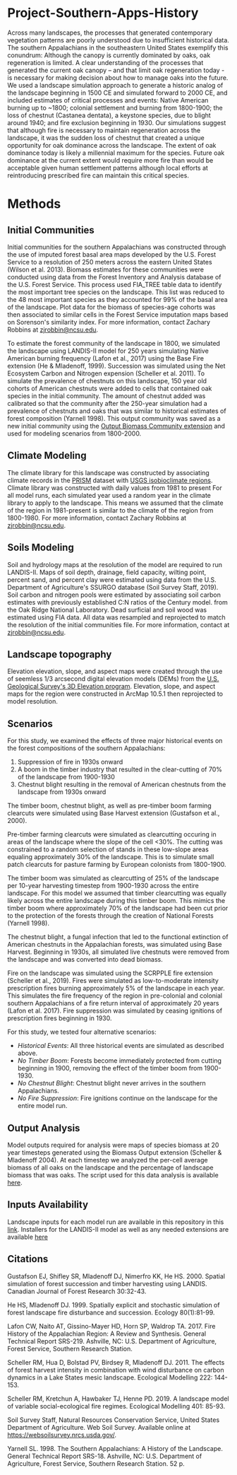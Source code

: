 # Project-Southern-Apps-History

Across many landscapes, the processes that generated contemporary vegetation patterns are poorly understood due to insufficient historical data.  The southern Appalachians in the southeastern United States exemplify this conundrum:  Although the canopy is currently dominated by oaks, oak regeneration is limited.  A clear understanding of the processes that generated the current oak canopy – and that limit oak regeneration today - is necessary for making decision about how to manage oaks into the future.  We used a landscape simulation approach to generate a historic analog of the landscape beginning in 1500 CE and simulated forward to 2000 CE, and included estimates of critical processes and events:  Native American burning up to ~1800; colonial settlement and burning from 1800-1900; the loss of chestnut (Castanea dentata), a keystone species, due to blight around 1940; and fire exclusion beginning in 1930.  Our simulations suggest that although fire is necessary to maintain regeneration across the landscape, it was the sudden loss of chestnut that created a unique opportunity for oak dominance across the landscape.  The extent of oak dominance today is likely a millennial maximum for the species.  Future oak dominance at the current extent would require more fire than would be acceptable given human settlement patterns although local efforts at reintroducing prescribed fire can maintain this critical species.

# Methods

## Initial Communities

Initial communities for the southern Appalachians was constructed through the use of imputed forest basal area maps developed by the U.S. Forest Service to a resolution of 250 meters across the eastern United States (Wilson et al. 2013). Biomass estimates for these communities were conducted using data from the Forest Inventory and Analysis database of the U.S. Forest Service. This process used FIA_TREE table data to identify the most important tree species on the landscape. This list was reduced to the 48 most important species as they accounted for 99% of the basal area of the landscape. Plot data for the biomass of species-age cohorts was then associated to similar cells in the Forest Service imputation maps based on Sorenson's similarity index. For more information, contact Zachary Robbins at zjrobbin@ncsu.edu.

To estimate the forest community of the landscape in 1800, we simulated the landscape using LANDIS-II model for 250 years simulating Native American burning frequency (Lafon et al., 2017) using the Base Fire extension (He & Mladenoff, 1999). Succession was simulated using the Net Ecosystem Carbon and Nitrogen expension (Scheller et al. 2011). To simulate the prevalence of chestnuts on this landscape, 150 year old cohorts of American chestnuts were added to cells that contained oak species in the initial community. The amount of chestnut added was calibrated so that the community after the 250-year simulation had a prevalence of chestnuts and oaks that was similar to historical estimates of forest composition (Yarnell 1998). This output community was saved as a new initial community using the [Output Biomass Community extension](https://github.com/LANDIS-II-Foundation/Extension-Output-Biomass-Community) and used for modeling scenarios from 1800-2000.

## Climate Modeling

The climate library for this landscape was constructed by associating climate records in the [PRISM](http://www.prism.oregonstate.edu/recent/) dataset with [USGS isobioclimate regions](https://rmgsc.cr.usgs.gov/ecosystems/datadownload.shtml). Climate library was constructed with daily values from 1981 to present For all model runs, each simulated year used a random year in the climate library to apply to the landscape. This means we assumed that the climate of the region in 1981-present is similar to the climate of the region from 1800-1980. For more information, contact Zachary Robbins at zjrobbin@ncsu.edu.

## Soils Modeling

Soil and hydrology maps at the resolution of the model are required to run LANDIS-II. Maps of soil depth, drainage, field capacity, wilting point, percent sand, and percent clay were estimated using data from the U.S. Department of Agriculture's SSURGO database (Soil Survey Staff, 2019).  Soil carbon and nitrogen pools were estimated by associating soil carbon estimates with previously established C:N ratios of the Century model. from the Oak Ridge National Laboratory. Dead surficial and soil wood was estimated using FIA data. All data was resampled and reprojected to match the resolution of the initial communities file. For more information, contact at zjrobbin@ncsu.edu.

## Landscape topography

Elevation elevation, slope, and aspect maps were created through the use of seemless 1/3 arcsecond digital elevation models (DEMs) from the [U.S. Geological Survey's 3D Elevation program](https://viewer.nationalmap.gov/basic/). Elevation, slope, and aspect maps for the region were constructed in ArcMap 10.5.1 then reprojected to model resolution.

## Scenarios

For this study, we examined the effects of three major historical events on the forest compositions of the southern Appalachians:

1. Suppression of fire in 1930s onward
2. A boom in the timber industry that resulted in the clear-cutting of 70% of the landscape from 1900-1930
3. Chestnut blight resulting in the removal of American chestnuts from the landscape from 1930s onward

The timber boom, chestnut blight, as well as pre-timber boom farming clearcuts were simulated using Base Harvest extension (Gustafson et al., 2000). 

Pre-timber farming clearcuts were simulated as clearcutting occuring in areas of the landscape where the slope of the cell <30%. The cutting was constrained to a random selection of stands in these low-slope areas equaling approximately 30% of the landscape. This is to simulate small patch clearcuts for pasture farming by European colonists from 1800-1900. 

The timber boom was simulated as clearcutting of 25% of the landscape per 10-year harvesting timestep from 1900-1930 across the entire landscape. For this model we assumed that timber clearcutting was equally likely across the entire landscape during this timber boom. This mimics the timber boom where approximately 70% of the landscape had been cut prior to the protection of the forests through the creation of National Forests (Yarnell 1998).

The chestnut blight, a fungal infection that led to the functional extinction of American chestnuts in the Appalachian forests, was simulated using Base Harvest. Beginning in 1930s, all simulated live chestnuts were removed from the landscape and was converted into dead biomass.

Fire on the landscape was simulated using the SCRPPLE fire extension (Scheller et al., 2019). Fires were simulated as low-to-moderate intensity prescription fires burning approximately 5% of the landscape in each year. This simulates the fire frequency of the region in pre-colonial and colonial southern Appalachians of a fire return interval of approximately 20 years (Lafon et al. 2017). Fire suppression was simulated by ceasing ignitions of prescription fires beginning in 1930.

For this study, we tested four alternative scenarios:

 - *Historical Events*: All three historical events are simulated as described above.
 - *No Timber Boom*: Forests become immediately protected from cutting beginning in 1900, removing the effect of the timber boom from 1900-1930.
 - *No Chestnut Blight*: Chestnut blight never arrives in the southern Appalachians.
 - *No Fire Suppression*: Fire ignitions continue on the landscape for the entire model run.

## Output Analysis

Model outputs required for analysis were maps of species biomass at 20 year timesteps generated using the Biomass Output extension (Scheller & Mladenoff 2004). At each timestep we analyzed the per-cell average biomass of all oaks on the landscape and the percentage of landscape biomass that was oaks. The script used for this data analysis is available [here](https://github.com/LANDIS-II-Foundation/Project-Southern-Apps-History/tree/master/Support_Scripts).

## Inputs Availability

Landscape inputs for each model run are available in this repository in this [link](https://github.com/LANDIS-II-Foundation/Project-Southern-Apps-History/tree/master/Landscape_Inputs). Installers for the LANDIS-II model as well as any needed extensions are available [here](https://github.com/LANDIS-II-Foundation/Project-Southern-Apps-History/tree/master/LANDIS_Installers)

## Citations

Gustafson EJ, Shifley SR, Mladenoff DJ, Nimerfro KK, He HS. 2000. Spatial simulation of forest succession and timber harvesting using LANDIS. Canadian Journal of Forest Research 30:32-43.

He HS, Mladenoff DJ. 1999. Spatially explicit and stochastic simulation of forest landscape fire disturbance and succession. Ecology 80(1):81-99.

Lafon CW, Naito AT, Gissino-Mayer HD, Horn SP, Waldrop TA. 2017. Fire History of the Appalachian Region: A Review and Synthesis. General Technical Report SRS-219. Ashville, NC: U.S. Department of Agriculture, Forest Service, Southern Research Station.

Scheller RM, Hua D, Bolstad PV, Birdsey R, Mladenoff DJ. 2011. The effects of forest harvest intensity in combination with wind disturbance on carbon dynamics in a Lake States mesic landscape. Ecological Modelling 222: 144-153.

Scheller RM, Kretchun A, Hawbaker TJ, Henne PD. 2019. A landscape model of variable social-ecological fire regimes. Ecological Modelling 401: 85-93.

Soil Survey Staff, Natural Resources Conservation Service, United States Department of Agriculture. Web Soil Survey. Available online at https://websoilsurvey.nrcs.usda.gov/.

Yarnell SL. 1998. The Southern Appalachians: A History of the Landscape. General Technical Report SRS-18. Ashville, NC: U.S. Department of Agriculture, Forest Service, Southern Research Station. 52 p.
